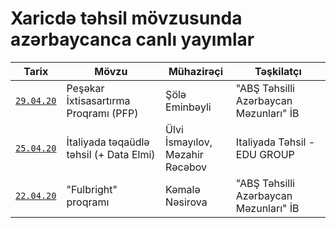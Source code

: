 # Xaricdə təhsil mövzusunda azərbaycanca canlı yayımlar

| Tarix | Mövzu | Mühazirəçi| Təşkilatçı |
| ------------- |-------------|-----------------|-----|
| [`29.04.20`](https://www.facebook.com/AzerbaijaniAlumniAssociation/videos/250256366127334/) | Peşəkar İxtisasartırma Proqramı (PFP) | Şölə Eminbəyli | "ABŞ Təhsilli Azərbaycan Məzunları" İB |
| [`25.04.20`](https://www.facebook.com/italiyada.tehsil/videos/2886501291466402/) | İtaliyada təqaüdlə təhsil (+ Data Elmi) | Ülvi İsmayılov, <br>Məzahir Rəcəbov | Italiyada Təhsil - EDU GROUP |
| [`22.04.20`](https://www.facebook.com/AzerbaijaniAlumniAssociation/videos/870005256836140) | "Fulbright" proqramı | Kəmalə Nəsirova | "ABŞ Təhsilli Azərbaycan Məzunları" İB |
